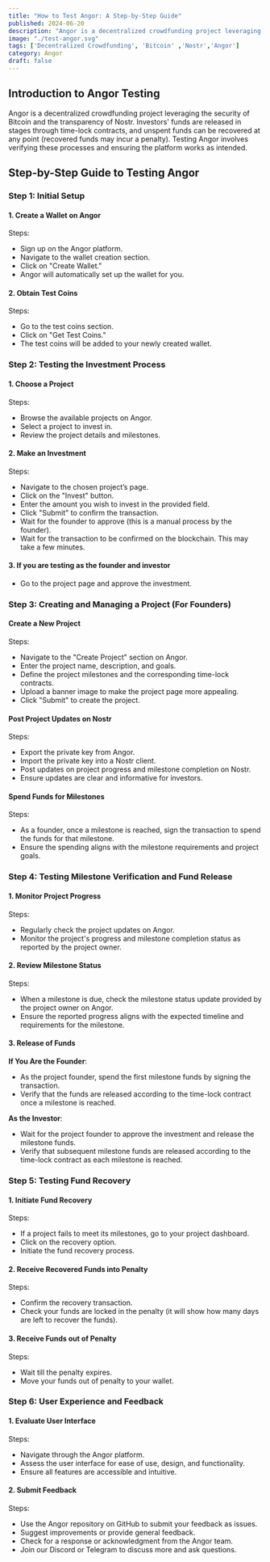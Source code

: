 ```yaml
---
title: "How to Test Angor: A Step-by-Step Guide"
published: 2024-06-20
description: "Angor is a decentralized crowdfunding project leveraging the security of Bitcoin and the transparency of Nostr."
image: "./test-angor.svg"
tags: ['Decentralized Crowdfunding', 'Bitcoin' ,'Nostr','Angor']
category: Angor
draft: false
---
```


## Introduction to Angor Testing
 
Angor is a decentralized crowdfunding project leveraging the security of Bitcoin and the transparency of Nostr. Investors' funds are released in stages through time-lock contracts, and unspent funds can be recovered at any point (recovered funds may incur a penalty). Testing Angor involves verifying these processes and ensuring the platform works as intended.

## Step-by-Step Guide to Testing Angor

### Step 1: Initial Setup

#### 1. Create a Wallet on Angor
Steps: 
- Sign up on the Angor platform.
- Navigate to the wallet creation section.
- Click on "Create Wallet."
- Angor will automatically set up the wallet for you.

#### 2. Obtain Test Coins
Steps:
- Go to the test coins section.
- Click on "Get Test Coins."
- The test coins will be added to your newly created wallet.

### Step 2: Testing the Investment Process

#### 1. Choose a Project
Steps:
- Browse the available projects on Angor.
- Select a project to invest in.
- Review the project details and milestones.

#### 2. Make an Investment
Steps:
- Navigate to the chosen project’s page.
- Click on the "Invest" button.
- Enter the amount you wish to invest in the provided field.
- Click "Submit" to confirm the transaction.
- Wait for the founder to approve (this is a manual process by the founder).
- Wait for the transaction to be confirmed on the blockchain. This may take a few minutes.

#### 3. If you are testing as the founder and investor
- Go to the project page and approve the investment.

### Step 3: Creating and Managing a Project (For Founders)

#### Create a New Project
Steps:
- Navigate to the "Create Project" section on Angor.
- Enter the project name, description, and goals.
- Define the project milestones and the corresponding time-lock contracts.
- Upload a banner image to make the project page more appealing.
- Click "Submit" to create the project.

#### Post Project Updates on Nostr
Steps:
- Export the private key from Angor.
- Import the private key into a Nostr client.
- Post updates on project progress and milestone completion on Nostr.
- Ensure updates are clear and informative for investors.

#### Spend Funds for Milestones
Steps:
- As a founder, once a milestone is reached, sign the transaction to spend the funds for that milestone.
- Ensure the spending aligns with the milestone requirements and project goals.

### Step 4: Testing Milestone Verification and Fund Release

#### 1. Monitor Project Progress
Steps:
- Regularly check the project updates on Angor.
- Monitor the project's progress and milestone completion status as reported by the project owner.

#### 2. Review Milestone Status
Steps:
- When a milestone is due, check the milestone status update provided by the project owner on Angor.
- Ensure the reported progress aligns with the expected timeline and requirements for the milestone.

#### 3. Release of Funds
**If You Are the Founder**:
- As the project founder, spend the first milestone funds by signing the transaction.
- Verify that the funds are released according to the time-lock contract once a milestone is reached.

**As the Investor**:
- Wait for the project founder to approve the investment and release the milestone funds.
- Verify that subsequent milestone funds are released according to the time-lock contract as each milestone is reached.

### Step 5: Testing Fund Recovery

#### 1. Initiate Fund Recovery
Steps:
- If a project fails to meet its milestones, go to your project dashboard.
- Click on the recovery option.
- Initiate the fund recovery process.

#### 2. Receive Recovered Funds into Penalty
Steps:
- Confirm the recovery transaction.
- Check your funds are locked in the penalty (it will show how many days are left to recover the funds).

#### 3. Receive Funds out of Penalty
Steps:
- Wait till the penalty expires.
- Move your funds out of penalty to your wallet.

### Step 6: User Experience and Feedback

#### 1. Evaluate User Interface
Steps:
- Navigate through the Angor platform.
- Assess the user interface for ease of use, design, and functionality.
- Ensure all features are accessible and intuitive.

#### 2. Submit Feedback
Steps:
- Use the Angor repository on GitHub to submit your feedback as issues.
- Suggest improvements or provide general feedback.
- Check for a response or acknowledgment from the Angor team.
- Join our Discord or Telegram to discuss more and ask questions.
